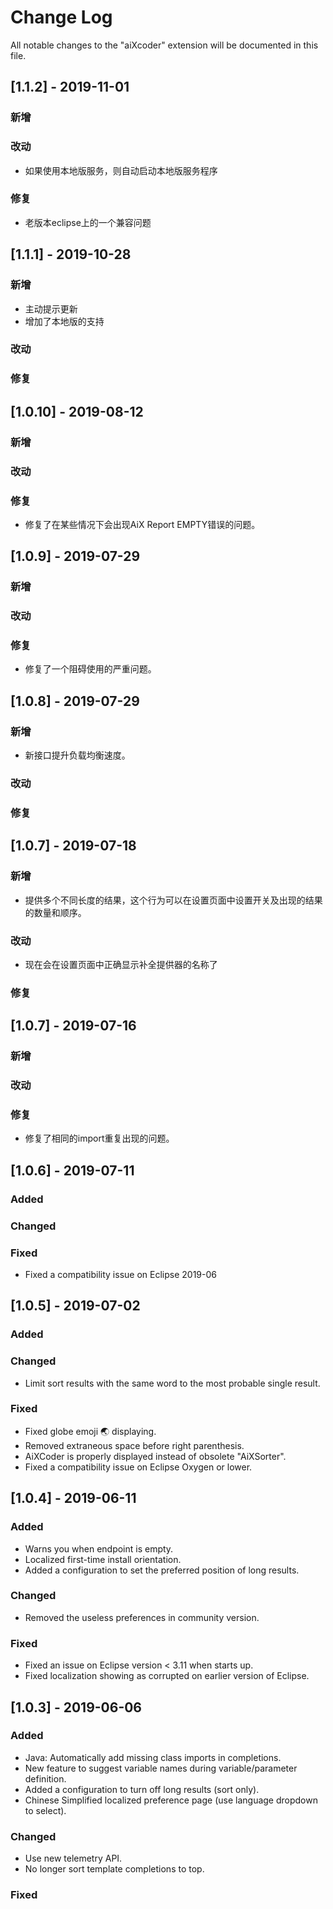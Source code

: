 # Change Log
All notable changes to the "aiXcoder" extension will be documented in this file.

## [1.1.2] - 2019-11-01
### 新增

### 改动
- 如果使用本地版服务，则自动启动本地版服务程序

### 修复
- 老版本eclipse上的一个兼容问题

## [1.1.1] - 2019-10-28
### 新增
- 主动提示更新
- 增加了本地版的支持

### 改动

### 修复

## [1.0.10] - 2019-08-12
### 新增

### 改动

### 修复
- 修复了在某些情况下会出现AiX Report EMPTY错误的问题。

## [1.0.9] - 2019-07-29
### 新增

### 改动

### 修复
- 修复了一个阻碍使用的严重问题。

## [1.0.8] - 2019-07-29
### 新增
- 新接口提升负载均衡速度。

### 改动

### 修复


## [1.0.7] - 2019-07-18
### 新增
- 提供多个不同长度的结果，这个行为可以在设置页面中设置开关及出现的结果的数量和顺序。

### 改动
- 现在会在设置页面中正确显示补全提供器的名称了

### 修复


## [1.0.7] - 2019-07-16
### 新增

### 改动

### 修复
- 修复了相同的import重复出现的问题。

## [1.0.6] - 2019-07-11
### Added

### Changed

### Fixed
- Fixed a compatibility issue on Eclipse 2019-06

## [1.0.5] - 2019-07-02
### Added

### Changed
- Limit sort results with the same word to the most probable single result.

### Fixed
- Fixed globe emoji 🌏 displaying.
- Removed extraneous space before right parenthesis.
- AiXCoder is properly displayed instead of obsolete "AiXSorter".
- Fixed a compatibility issue on Eclipse Oxygen or lower.

## [1.0.4] - 2019-06-11
### Added
- Warns you when endpoint is empty.
- Localized first-time install orientation.
- Added a configuration to set the preferred position of long results.

### Changed
- Removed the useless preferences in community version.

### Fixed
- Fixed an issue on Eclipse version < 3.11 when starts up.
- Fixed localization showing as corrupted on earlier version of Eclipse.


## [1.0.3] - 2019-06-06
### Added
- Java: Automatically add missing class imports in completions.
- New feature to suggest variable names during variable/parameter definition.
- Added a configuration to turn off long results (sort only).
- Chinese Simplified localized preference page (use language dropdown to select).

### Changed
- Use new telemetry API.
- No longer sort template completions to top.

### Fixed
